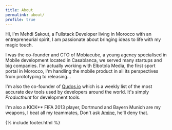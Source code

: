```yaml
---
title: About
permalink: about/
profile: true
---
```


Hi, I'm Mehdi Sakout, a Fullstack Developer living in Morocco with an entrepreneurial spirit, I am passionate about bringing ideas to life with my magic touch.

I was the co-founder and CTO of Mobiacube, a young agency specialised in Mobile development located in Casablanca, we served many startups and big companies.
I'm actually working with Elbotola Media, the first sport portal in Morocco,
I'm handling the mobile product in all its perspectives from prototyping to releasing... 

I'm also the co-founder of [Qudos.io](http://qudos.io) which is a weekly list of the most accurate dev tools used by developers around the world. It's simply *Producthunt* for development tools.

I'm also a KICK** FIFA 2013 player, Dortmund and Bayern Munich are my weapons, I beat all my teammates, Don't ask [Amine](https://twitter.com/surfeurX), he'll deny that.  

{% include footer.html %}